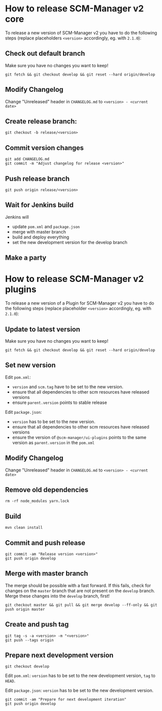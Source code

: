 # How to release SCM-Manager v2 core

To release a new version of SCM-Manager v2 you have to do the following steps (replace placeholders `<version>` accordingly, eg. with `2.1.0`):

## Check out default branch

Make sure you have no changes you want to keep!

```
git fetch && git checkout develop && git reset --hard origin/develop
```

## Modify Changelog

Change "Unreleased" header in `CHANGELOG.md` to  `<version> - <current date>`

## Create release branch:

`git checkout -b release/<version>`

## Commit version changes

```
git add CHANGELOG.md
git commit -m "Adjust changelog for release <version>"
```

## Push release branch

`git push origin release/<version>`

## Wait for Jenkins build

Jenkins will

- update `pom.xml` and `package.json`
- merge with master branch
- build and deploy everything
- set the new development version for the develop branch

## Make a party

# How to release SCM-Manager v2 plugins

To release a new version of a Plugin for SCM-Manager v2 you have to do the following steps (replace placeholder `<version>` accordingly, eg. with `2.1.0`):

## Update to latest version

Make sure you have no changes you want to keep!

```
git fetch && git checkout develop && git reset --hard origin/develop
```

## Set new version

Edit `pom.xml`:

- `version` and `scm.tag` have to be set to the new version.
- ensure that all dependencies to other scm resources have released versions
- ensure `parent.version` points to stable release

Edit `package.json`:

- `version` has to be set to the new version.
- ensure that all dependencies to other scm resources have released versions
- ensure the version of `@scm-manager/ui-plugins` points to the same version as `parent.version` in the `pom.xml`

## Modify Changelog

Change "Unreleased" header in `CHANGELOG.md` to  `<version> - <current date>`

## Remove old dependencies

`rm -rf node_modules yarn.lock`

## Build

`mvn clean install`

## Commit and push release

```
git commit -am "Release version <version>"
git push origin develop
```

## Merge with master branch

The merge should be possible with a fast forward. If this fails, check for changes on the `master` branch that are not present on the `develop` branch. Merge these changes into the `develop` branch, first!

```
git checkout master && git pull && git merge develop --ff-only && git push origin master
```

## Create and push tag

```
git tag -s -a <version> -m "<version>"
git push --tags origin
```

## Prepare next development version

```
git checkout develop
```

Edit `pom.xml`: `version` has to be set to the new development version, `tag` to `HEAD`.

Edit `package.json`: `version` has to be set to the new development version.

```
git commit -am "Prepare for next development iteration"
git push origin develop
```
